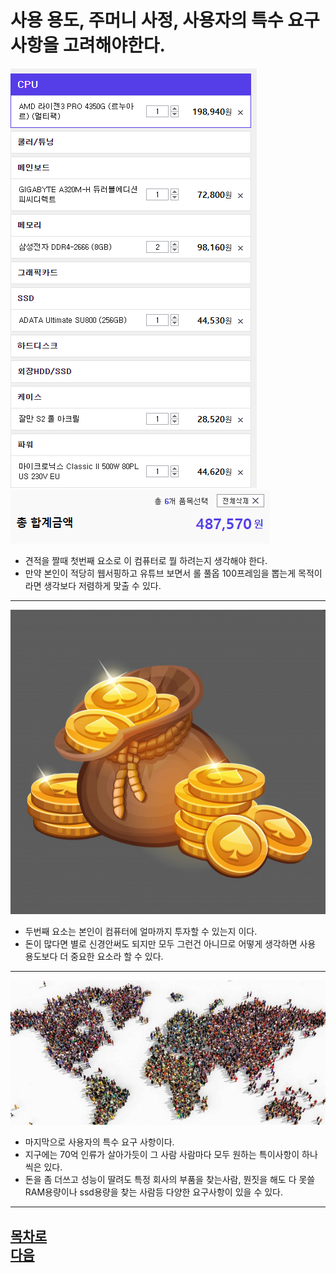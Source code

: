 사용 용도, 주머니 사정, 사용자의 특수 요구사항을 고려해야한다.
=======================
![001](https://github.com/isp829/-/blob/main/image/lecture3/001.PNG)    
![002](https://github.com/isp829/-/blob/main/image/lecture3/002.PNG) 
* 견적을 짤때 첫번째 요소로 이 컴퓨터로 뭘 하려는지 생각해야 한다. 
* 만약 본인이 적당히 웹서핑하고 유튜브 보면서 롤 풀옵 100프레임을 뽑는게 목적이라면 생각보다 저렴하게 맞출 수 있다.  
------------------------------------  
![003](https://github.com/isp829/-/blob/main/image/lecture3/003.PNG) 
* 두번째 요소는 본인이 컴퓨터에 얼마까지 투자할 수 있는지 이다.  
* 돈이 많다면 별로 신경안써도 되지만 모두 그런건 아니므로 어떻게 생각하면 사용 용도보다 더 중요한 요소라 할 수 있다.      
-----------------------------------------------------------------    
![004](https://github.com/isp829/-/blob/main/image/lecture3/004.jpg) 
* 마지막으로 사용자의 특수 요구 사항이다.  
* 지구에는 70억 인류가 살아가듯이 그 사람 사람마다 모두 원하는 특이사항이 하나씩은 있다.  
* 돈을 좀 더쓰고 성능이 딸려도 특정 회사의 부품을 찾는사람, 뭔짓을 해도 다 못쓸 RAM용량이나 ssd용량을 찾는 사람등 다양한 요구사항이 있을 수 있다.     
-----------------------------------------------------------------
[목차로](https://github.com/isp829/-/blob/master/README.md)  
[다음](https://github.com/isp829/-/blob/master/lecture/lecture4-1.md)  
-----------------------------
    
